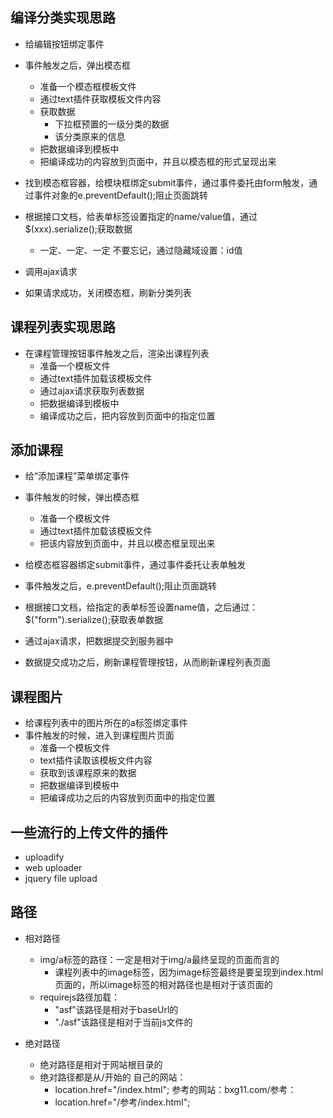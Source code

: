 ## 编译分类实现思路
+ 给编辑按钮绑定事件
+ 事件触发之后，弹出模态框
    - 准备一个模态框模板文件
    - 通过text插件获取模板文件内容
    - 获取数据
        - 下拉框预置的一级分类的数据
        - 该分类原来的信息
    - 把数据编译到模板中
    - 把编译成功的内容放到页面中，并且以模态框的形式呈现出来


+ 找到模态框容器，给模块框绑定submit事件，通过事件委托由form触发，通过事件对象的e.preventDefault();阻止页面跳转

+ 根据接口文档，给表单标签设置指定的name/value值，通过$(xxx).serialize();获取数据
    - 一定、一定、一定 不要忘记，通过隐藏域设置：id值

+ 调用ajax请求

+ 如果请求成功，关闭模态框，刷新分类列表

## 课程列表实现思路
+ 在课程管理按钮事件触发之后，渲染出课程列表
    - 准备一个模板文件
    - 通过text插件加载该模板文件
    - 通过ajax请求获取列表数据
    - 把数据编译到模板中
    - 编译成功之后，把内容放到页面中的指定位置

## 添加课程
+ 给“添加课程”菜单绑定事件
+ 事件触发的时候，弹出模态框
    - 准备一个模板文件
    - 通过text插件加载该模板文件
    + 把该内容放到页面中，并且以模态框呈现出来

+ 给模态框容器绑定submit事件，通过事件委托让表单触发
+ 事件触发之后，e.preventDefault();阻止页面跳转
+ 根据接口文档，给指定的表单标签设置name值，之后通过：$("form").serialize();获取表单数据
+ 通过ajax请求，把数据提交到服务器中
+ 数据提交成功之后，刷新课程管理按钮，从而刷新课程列表页面

## 课程图片
+ 给课程列表中的图片所在的a标签绑定事件
+ 事件触发的时候，进入到课程图片页面
    - 准备一个模板文件
    - text插件读取该模板文件内容
    - 获取到该课程原来的数据
    - 把数据编译到模板中
    - 把编译成功之后的内容放到页面中的指定位置

## 一些流行的上传文件的插件
+ uploadify
+ web uploader
+ jquery file upload


## 路径
+ 相对路径
    - img/a标签的路径：一定是相对于img/a最终呈现的页面而言的
        - 课程列表中的image标签，因为image标签最终是要呈现到index.html页面的，所以image标签的相对路径也是相对于该页面的
    - requirejs路径加载：
        - "asf"该路径是相对于baseUrl的
        - "./asf"该路径是相对于当前js文件的


+ 绝对路径
    - 绝对路径是相对于网站根目录的
    - 绝对路径都是从/开始的
        自己的网站：
        - location.href="/index.html";
        参考的网站：bxg11.com/参考：
        - location.href="/参考/index.html";